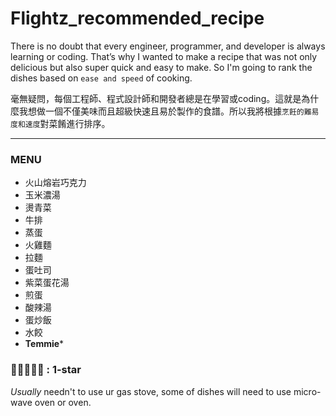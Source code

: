 # Flightz_recommended_recipe
There is no doubt that every engineer, programmer, and developer is always learning or coding. That’s why I wanted to make a recipe that was not only delicious but also super quick and easy to make. So I'm going to rank the dishes based on `ease and speed` of cooking.   

   
毫無疑問，每個工程師、程式設計師和開發者總是在學習或coding。這就是為什麼我想做一個不僅美味而且超級快速且易於製作的食譜。所以我將根據`烹飪的難易度和速度`對菜餚進行排序。   

---  

### MENU
* 火山熔岩巧克力 
* 玉米濃湯
* 燙青菜
* 牛排
* 蒸蛋
* 火雞麵
* 拉麵
* 蛋吐司
* 紫菜蛋花湯
* 煎蛋
* 酸辣湯
* 蛋炒飯
* 水餃
* **Temmie***
### 🔷🔶🔶🔶🔶 : **1-star**  
*Usually* needn't to use ur gas stove, some of dishes will need to use micro-wave oven or oven.

